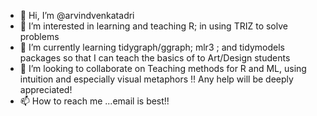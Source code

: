 - 👋 Hi, I’m @arvindvenkatadri
- 👀 I’m interested in learning and teaching R; in using TRIZ to solve problems
- 🌱 I’m currently learning tidygraph/ggraph;  mlr3 ; and tidymodels packages so that I can teach the basics of to Art/Design students
- 💞️ I’m looking to collaborate on Teaching methods for R and ML, using intuition and especially visual metaphors !! Any help will be deeply appreciated! 
- 📫 How to reach me ...email is best!!

<!---
arvindvenkatadri/arvindvenkatadri is a ✨ special ✨ repository because its `README.md` (this file) appears on your GitHub profile.
You can click the Preview link to take a look at your changes.
--->
